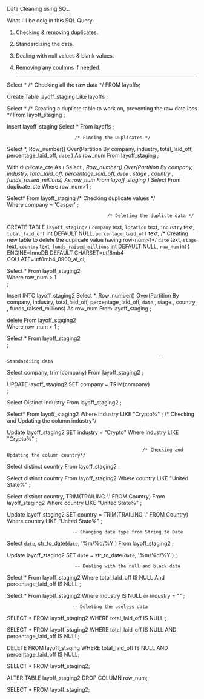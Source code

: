  Data Cleaning using SQL. 

What I'll be doig in this SQL Query- 
1. Checking & removing duplicates.
2. Standardizing the data.
3. Dealing with null values & blank values.
4. Removing any coulmns if needed.


   ---------------------------------------------------------------------------------------------    ----------------   -----------  -------  ----  --

 Select *                                   /* Checking all the raw data */
FROM layoffs;

Create Table layoff_staging
Like layoffs
;

Select *                                     /* Creating a duplicte table to work on, preventing the raw data loss */
From layoff_staging
;

Insert layoff_staging
Select *
From layoffs
;

                             /* Finding the Duplicates */         

Select *,
Row_number() Over(Partition By company, industry, total_laid_off, percentage_laid_off, `date` ) As row_num
From layoff_staging
;

With duplicate_cte As
(
Select *,
Row_number() Over(Partition By company, industry, total_laid_off, percentage_laid_off, `date` , stage , country , funds_raised_millions) As row_num
From layoff_staging
)
Select*
From duplicate_cte
Where row_num>1
;

Select*
From layoff_staging                                               /* Checking duplicate values */   
Where company = 'Casper'
;



						                 /* Deleting the duplicte data */     
                                         
                                         
                                         
                                         
CREATE TABLE `layoff_staging2` (
  `company` text,
  `location` text,
  `industry` text,
  `total_laid_off` int DEFAULT NULL,
  `percentage_laid_off` text,                                   /* Creating new table to delete the duplicate value having  row-num>1*/ 
  `date` text,
  `stage` text,
  `country` text,
  `funds_raised_millions` int DEFAULT NULL,
  `row_num` int
) ENGINE=InnoDB DEFAULT CHARSET=utf8mb4 COLLATE=utf8mb4_0900_ai_ci;


Select * 
From layoff_staging2  
Where row_num > 1            
;

Insert INTO layoff_staging2
Select *,
Row_number() Over(Partition By company, industry, total_laid_off, percentage_laid_off, `date` , stage , country , funds_raised_millions) As row_num
From layoff_staging
;



delete 
From layoff_staging2                     
Where row_num > 1 
;
          
Select * 
From layoff_staging2    
;        

                                                            -- Standardiing data

Select company, trim(company)
From layoff_staging2
;

UPDATE layoff_staging2
SET company = TRIM(company)                      
;

                   
Select Distinct industry
From layoff_staging2
;

Select*
From layoff_staging2
Where industry LIKE "Crypto%"
;
                                                      /* Checking and Updating the column industry*/ 

Update layoff_staging2
SET industry = "Crypto"
Where industry LIKE "Crypto%"
;

                                                      /* Checking and Updating the column country*/ 
                                                      

Select distinct country
From layoff_staging2
;

Select distinct country
From layoff_staging2
Where country LIKE "United State%"
;

Select distinct country, TRIM(TRAILING '.' FROM Country)
From layoff_staging2
Where country LIKE "United State%"
;

Update layoff_staging2
SET country =  TRIM(TRAILING '.' FROM Country)
Where country LIKE "United State%"
;

							-- Changing date type from String to Date
                            
Select `date`,
str_to_date(`date`, '%m/%d/%Y')
From layoff_staging2
;

Update layoff_staging2
SET `date` =  str_to_date(`date`, '%m/%d/%Y')
;

							 -- Dealing with the null and black data
                             
Select *
From layoff_staging2
Where total_laid_off IS NULL
And percentage_laid_off IS NULL
;

Select *
From layoff_staging2
Where industry IS NULL
or industry = ""
;

							-- Deleting the useless data
                            


SELECT *
FROM layoff_staging2
WHERE total_laid_off IS NULL
;


SELECT *
FROM layoff_staging2
WHERE total_laid_off IS NULL
AND percentage_laid_off IS NULL;


DELETE FROM layoff_staging
WHERE total_laid_off IS NULL
AND percentage_laid_off IS NULL;

SELECT * 
FROM layoff_staging2;

ALTER TABLE layoff_staging2
DROP COLUMN row_num;


SELECT * 
FROM layoff_staging2;

							
